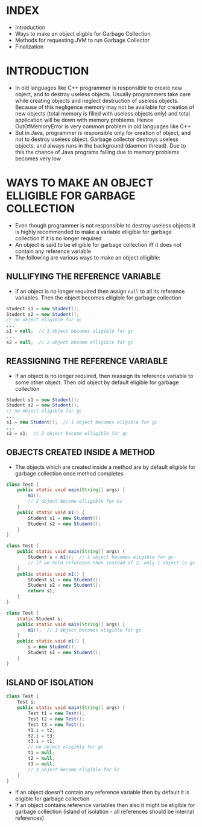 # INDEX

- Introduction
- Ways to make an object eligble for Garbage Collection
- Methods for requesting JVM to run Garbage Collector
- Finalization

# INTRODUCTION

- In old languages like C++ programmer is responsible to create new object, and
to destroy useless objects. Usually programmers take care while creating objects
and neglect destruction of useless objects. Because of this negligence memory
may not be available for creation of new objects (total memory is filled with
useless objects only) and total application will be down with memory problems.
Hence OutOfMemoryError is very common problem in old languages like C++
- But in Java, programmer is responsible only for creation of object, and not to
destroy useless object. Garbage collector destroys useless objects, and always
runs in the background (daemon thread). Due to this the chance of Java programs
failing due to memory problems becomes very low

# WAYS TO MAKE AN OBJECT ELLIGIBLE FOR GARBAGE COLLECTION

- Even though programmer is not responsible to destroy useless objects it is
highly recommended to make a variable elligible for garbage collection if it is
no longer required
- An object is said to be elligible for garbage collection iff it does not
contain any reference variable
- The following are various ways to make an object elligible:

## NULLIFYING THE REFERENCE VARIABLE 
- If an object is no longer required then assign `null` to all its reference
variables. Then the object becomes elligible for garbage collection
```java
Student s1 = new Student();
Student s2 = new Student(); 
// no object eligible for gc
...
s1 = null;  // 1 object becomes eligible for gc
...
s2 = null;  // 2 object become elligible for gc
```

## REASSIGNING THE REFERENCE VARIABLE 
- If an object is no longer required, then reassign its reference variable to
some other object. Then old object by default eligible for garbage collection
```java
Student s1 = new Student();
Student s2 = new Student();
// no object eligible for gc
...
s1 = new Student();  // 1 object becomes eligible for gc
...
s2 = s1;  // 2 object become elligible for gc
```

## OBJECTS CREATED INSIDE A METHOD
- The objects which are created inside a method are by default eligible for
garbage collection once method completes
```java
class Test {
    public static void main(String[] args) {
        m1();
        // 2 object become elligible for bc
    }
    public static void m1() {
        Student s1 = new Student();
        Student s2 = new Student();
    }
}
```
```java
class Test {
    public static void main(String[] args) {
        Student s = m1();  // 1 object becomes eligible for gc
        // if we hold reference then instead of 2, only 1 object is gc
    }
    public static void m1() {
        Student s1 = new Student();
        Student s2 = new Student();
        return s1;
    }
}
```
```java
class Test {
    static Student s;
    public static void main(String[] args) {
        m1();  // 1 object becomes eligible for gc
    }
    public static void m1() {
        s = new Student();
        Student s1 = new Student();
    }
}
```

## ISLAND OF ISOLATION

```java
class Test {
    Test i;
    public static void main(String[] args) {
        Test t1 = new Test();
        Test t2 = new Test();
        Test t3 = new Test();
        t1.i = t2;
        t2.i = t3;
        t3.i = t1;
        // no object eligible for gc
        t1 = null;
        t2 = null;
        t3 = null;
        // 3 object become eligible for bc
    }
}
```
- If an object doesn't contain any reference variable then by default it is
eligible for garbage collection
- If an object contains reference variables then also it might be eligible for
garbage collection (island of isolation - all references should be internal
references)

